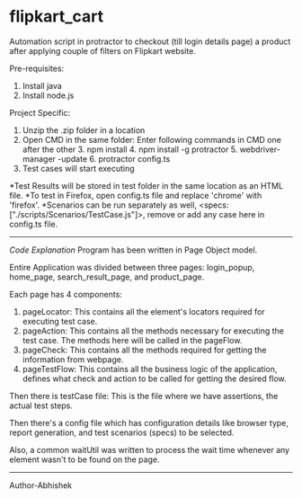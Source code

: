 # flipkart_cart
Automation script in protractor to checkout (till login details page) a product after applying couple of filters on Flipkart website.

Pre-requisites:
1. Install java
2. Install node.js

Project Specific:
1. Unzip the .zip folder in a location
2. Open CMD in the same folder: Enter following commands in CMD one after the other
	3. npm install
	4. npm install -g protractor
	5. webdriver-manager -update
	6. protractor config.ts
7. Test cases will start executing

*Test Results will be stored in test folder in the same location as an HTML file.
*To test in Firefox, open config.ts file and replace 'chrome' with 'firefox'.
*Scenarios can be run separately as well, 
<specs: ["./scripts/Scenarios/TestCase.js"]>, remove or add any case here in config.ts file.

---------------------------------------------------------------------------------------------------------

*Code Explanation*
Program has been written in Page Object model. 

Entire Application was divided between three pages: login_popup, home_page, search_result_page, and product_page.

Each page has 4 components:
1. pageLocator: This contains all the element's locators required for executing test case.
2. pageAction: This contains all the methods necessary for executing the test case. The methods here will be called in the pageFlow.
3. pageCheck: This contains all the methods required for getting the information from webpage.
4. pageTestFlow: This contains all the business logic of the application, defines what check and action to be called for getting the desired flow.

Then there is testCase file: This is the file where we have assertions, the actual test steps.

Then there's a config file which has configuration details like browser type, report generation, and test scenarios (specs) to be selected.

Also, a common waitUtil was written to process the wait time whenever any element wasn't to be found on the page.

---------------------------------------------------------------------------------------------------------

Author-Abhishek

